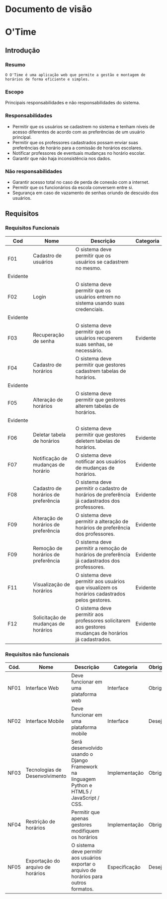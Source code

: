 # Documento de visão
# O'Time
## Introdução
### Resumo

`O O'Time é uma aplicação web que permite a gestão e montagem de horários de forma eficiente e simples.`

### Escopo

Principais responsabilidades e não responsabilidades do sistema.

### Responsabilidades

- Permitir que os usuários se cadastrem no sistema e tenham níveis de acesso diferentes de acordo com as preferências de um usuário principal.
- Permitir que os professores cadastrados possam enviar suas preferências de horário para a comissão de horários escolares.
- Notificar professores de eventuais mudanças no horário escolar.
- Garantir que não haja inconsistência nos dados.

### Não responsabilidades

- Garantir acesso total no caso de perda de conexão com a internet.
- Permitir que os funcionários da escola conversem entre si.
- Segurança em caso de vazamento de senhas oriundo de descuido dos usuários.

## Requisitos

### Requisitos Funcionais

| Cod | Nome | Descrição | Categoria |
| --- | ---- | --------- | --------- |
| F01 | Cadastro de usuários | O sistema deve permitir que os usuários se cadastrem no mesmo. 
| Evidente |
| F02 | Login |	O sistema deve permitir que os usuários entrem no sistema usando suas credenciais. 
| Evidente |
| F03 | Recuperação de senha |	O sistema deve permitir que os usuários recuperem suas senhas, se necessário. | Evidente |
| F04 | Cadastro de horários | O sistema deve permitir que gestores cadastrem tabelas de horários. 
| Evidente |
| F05 | Alteração de horários | O sistema deve permitir que gestores alterem tabelas de horários. 
| Evidente |
| F06 | Deletar tabela de horários | O sistema deve permitir que gestores deletem tabelas de horários.  | Evidente |
| F07 | Notificação de mudanças de horário | O sistema deve notificar aos usuários de mudanças de horários. | Evidente |
| F08 | Cadastro de horários de preferência | O sistema deve permitir o cadastro de horários de preferência já cadastrados dos professores. | Evidente |
| F09 | Alteração de horários de preferência | O sistema deve permitir a alteração de horários de preferência dos professores. | Evidente |
| F09 | Remoção de horários de preferência | O sistema deve permitir a remoção de horários de preferência já cadastrados dos professores. | Evidente |
| F11 | Visualização de horários | O sistema deve permitir aos usuários que visualizem os horários cadastrados pelos gestores. | Evidente |
| F12 | Solicitação de mudanças de horários | O sistema deve permitir aos professores solicitarem aos gestores mudanças de horários já cadastrados. | Evidente |


### Requisitos não funcionais

| Cód. | Nome | Descrição | Categoria | Obrigatoriedade | Permanência |
| ---- | ---- | --------- | --------- | --------------- | ----------- |
| NF01 | Interface Web | Deve funcionar em uma plataforma web | Interface | Obrigatório | Permanente |
| NF02 | Interface Mobile |	Deve funcionar em uma plataforma mobile | Interface | Desejável | Transitório |
| NF03 | Tecnologias de Desenvolvimento | Será desenvolvido usando o Django Framework na linguagem Python e HTML5 / JavaScript / CSS. | Implementação | Obrigatório | Transitório |
| NF04 | Restrição de horários | Permitir que apenas gestores modifiquem os horários | Implementação | Obrigatório | Transitório |
| NF05 | Exportação do arquivo de horários | O sistema deve permitir aos usuários exportar o arquivo de horários para outros formatos. | Especificação | Desejável | Transitório |

